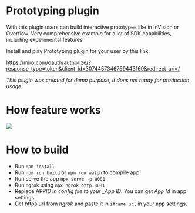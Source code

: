 # Prototyping plugin

With this plugin users can build interactive prototypes like in InVision or Overflow. Very comprehensive example for a
lot of SDK capabilities, including experimental features.

Install and play Prototyping plugin for your user by this link:

https://miro.com/oauth/authorize/?response_type=token&client_id=3074457346759443169&redirect_uri=/

_This plugin was created for demo purpose, it does not ready for production usage._

# How feature works

<img src="proto.gif" />

# How to build

- Run `npm install`
- Run `npm run build` or `npm run watch` to compile app
- Run serve the app `npx serve -p 8081`
- Run `ngrok` using `npx ngrok http 8081`
- Replace APP*ID in config file to your \_App ID*. You can get _App Id_ in app settings.
- Get https url from _ngrok_ and paste it in `iframe url` in your app settings.
